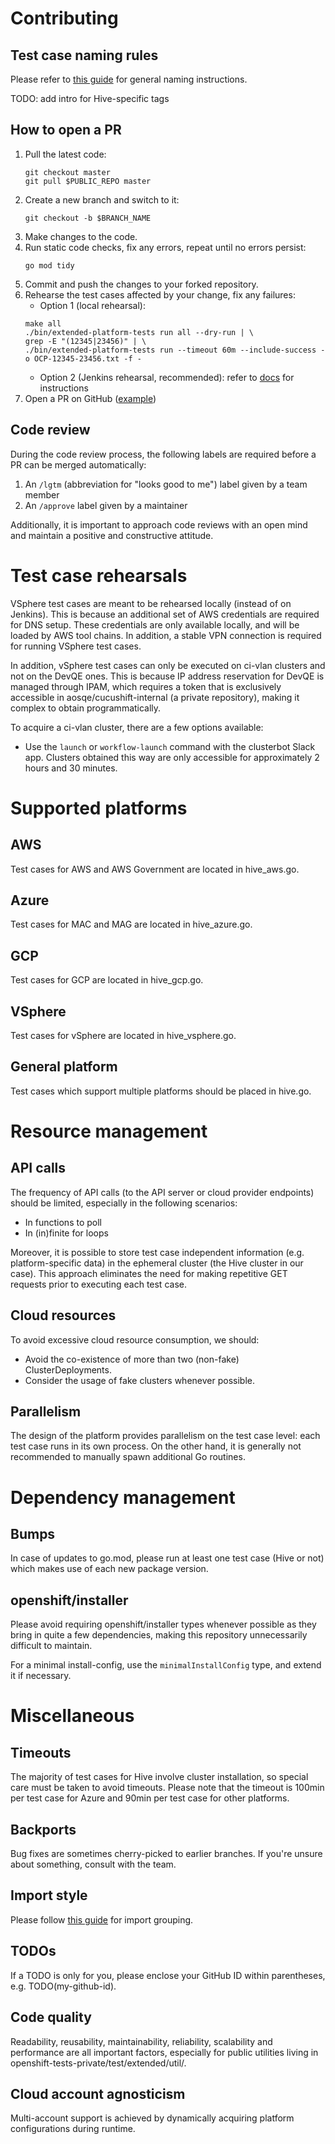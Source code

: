 # Contributing

## Test case naming rules
Please refer to [this guide](https://docs.google.com/document/d/1k761p65J0Ig81hwZWaw73QJV6SBa7kPxbjuTEBlBbF4/edit#heading=h.shrqeb9dx5rz)
for general naming instructions.

TODO: add intro for Hive-specific tags

## How to open a PR

1. Pull the latest code:
   ```shell
   git checkout master
   git pull $PUBLIC_REPO master
   ```
2. Create a new branch and switch to it: 
   ```shell
   git checkout -b $BRANCH_NAME
   ```
3. Make changes to the code. 
4. Run static code checks, fix any errors, repeat until no errors persist:
   ```shell
   go mod tidy
   ``` 
5. Commit and push the changes to your forked repository.
6. Rehearse the test cases affected by your change, fix any failures:
   - Option 1 (local rehearsal): 
   ```shell
   make all
   ./bin/extended-platform-tests run all --dry-run | \
   grep -E "(12345|23456)" | \
   ./bin/extended-platform-tests run --timeout 60m --include-success -o OCP-12345-23456.txt -f -
   ```
   - Option 2 (Jenkins rehearsal, recommended): refer to [docs](https://github.com/openshift/openshift-tests-private#jenkins) for instructions
7. Open a PR on GitHub ([example](https://github.com/openshift/openshift-tests-private/pull/10706))

## Code review
During the code review process, the following labels are required before a PR can be merged automatically:
1. An `/lgtm` (abbreviation for "looks good to me") label given by a team member
2. An `/approve` label given by a maintainer

Additionally, it is important to approach code reviews with an open mind and maintain a positive 
and constructive attitude.

# Test case rehearsals

VSphere test cases are meant to be rehearsed locally (instead of on Jenkins). 
This is because an additional set of AWS credentials are required for DNS setup. 
These credentials are only available locally, and will be loaded by AWS tool chains.
In addition, a stable VPN connection is required for running VSphere test cases.

In addition, vSphere test cases can only be executed on ci-vlan clusters and not on the DevQE ones.
This is because IP address reservation for DevQE is managed through IPAM, which requires
a token that is exclusively accessible in aosqe/cucushift-internal (a private repository), 
making it complex to obtain programmatically. 

To acquire a ci-vlan cluster, there are a few options available:
- Use the `launch` or `workflow-launch` command with the clusterbot Slack app. 
Clusters obtained this way are only accessible for approximately 2 hours and 30 minutes.

# Supported platforms

## AWS
Test cases for AWS and AWS Government are located in hive_aws.go. 

## Azure
Test cases for MAC and MAG are located in hive_azure.go.

## GCP
Test cases for GCP are located in hive_gcp.go. 

## VSphere
Test cases for vSphere are located in hive_vsphere.go.

## General platform
Test cases which support multiple platforms should be placed in hive.go.

# Resource management

## API calls
The frequency of API calls (to the API server or cloud provider endpoints) should be limited, 
especially in the following scenarios:
- In functions to poll
- In (in)finite for loops

Moreover, it is possible to store test case independent information (e.g. platform-specific data) 
in the ephemeral cluster (the Hive cluster in our case).
This approach eliminates the need for making repetitive GET requests prior to executing each test case.

## Cloud resources
To avoid excessive cloud resource consumption, we should:
- Avoid the co-existence of more than two (non-fake) ClusterDeployments.
- Consider the usage of fake clusters whenever possible.

## Parallelism
The design of the platform provides parallelism on the test case level: each test case runs in its own process.
On the other hand, it is generally not recommended to manually spawn additional Go routines. 

# Dependency management

## Bumps
In case of updates to go.mod, please run at least one test case (Hive or not) 
which makes use of each new package version.

## openshift/installer

Please avoid requiring openshift/installer types whenever possible as they bring in quite a few dependencies, 
making this repository unnecessarily difficult to maintain. 

For a minimal install-config, use the `minimalInstallConfig` type, and extend it if necessary.

# Miscellaneous

## Timeouts
The majority of test cases for Hive involve cluster installation, so special care must be taken
to avoid timeouts. 
Please note that the timeout is 100min per test case for Azure and 90min per test case
for other platforms.

## Backports
Bug fixes are sometimes cherry-picked to earlier branches. If you're unsure about something, consult with the team.

## Import style
Please follow [this guide](https://github.com/uber-go/guide/blob/master/style.md#import-group-ordering) for import grouping.

## TODOs
If a TODO is only for you, please enclose your GitHub ID within parentheses, e.g. TODO(my-github-id).

## Code quality
Readability, reusability, maintainability, reliability, scalability and performance are all 
important factors, especially for public utilities living in openshift-tests-private/test/extended/util/.

## Cloud account agnosticism
Multi-account support is achieved by dynamically acquiring platform configurations during runtime.
